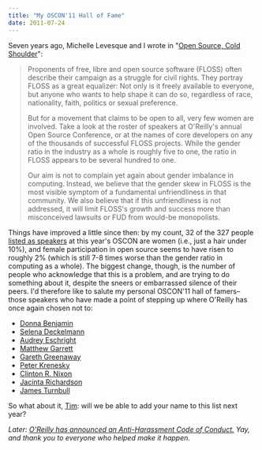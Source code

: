 ```yaml
---
title: "My OSCON'11 Hall of Fame"
date: 2011-07-24
---
```

Seven years ago, Michelle Levesque and I wrote in "<a href="http://drdobbs.com/architecture-and-design/184415216">Open Source, Cold Shoulder</a>":
<blockquote>Proponents of free, libre and open source software (FLOSS) often describe their campaign as a struggle for civil rights. They portray FLOSS as a great equalizer: Not only is it freely available to everyone, but anyone who wants to help shape it can do so, regardless of race, nationality, faith, politics or sexual preference.

But for a movement that claims to be open to all, very few women are involved. Take a look at the roster of speakers at O'Reilly's annual Open Source Conference, or at the names of core developers on any of the thousands of successful FLOSS projects. While the gender ratio in the industry as a whole is roughly five to one, the ratio in FLOSS appears to be several hundred to one.

Our aim is not to complain yet again about gender imbalance in computing. Instead, we believe that the gender skew in FLOSS is the most visible symptom of a fundamental unfriendliness in that community. We also believe that if this unfriendliness is not addressed, it will limit FLOSS's growth and success more than misconceived lawsuits or FUD from would-be monopolists.</blockquote>
Things have improved a little since then: by my count, 32 of the 327 people <a href="http://www.oscon.com/oscon2011">listed as speakers</a> at this year's OSCON are women (i.e., just a hair under 10%), and female participation in open source seems to have risen to roughly 2% (which is still 7-8 times worse than the gender ratio in computing as a whole). The biggest change, though, is the number of people who acknowledge that this is a problem, and are trying to do something about it, despite the sneers or embarrassed silence of their peers.  I'd therefore like to salute my personal OSCON'11 hall of famers–those speakers who have made a point of stepping up where O'Reilly has once again chosen not to:
<ul>
  <li><a href="http://www.oscon.com/oscon2011/public/schedule/speaker/109632">Donna Benjamin</a></li>
  <li><a href="http://www.oscon.com/oscon2011/public/schedule/speaker/6486">Selena Deckelmann</a></li>
  <li><a href="http://www.oscon.com/oscon2011/public/schedule/speaker/4821">Audrey Eschright</a></li>
  <li><a href="http://www.oscon.com/oscon2011/public/schedule/speaker/6852">Matthew Garrett</a></li>
  <li><a href="http://www.oscon.com/oscon2011/public/schedule/speaker/64186">Gareth Greenaway</a></li>
  <li><a href="http://www.oscon.com/oscon2011/public/schedule/speaker/30118">Peter Krenesky</a></li>
  <li><a href="http://www.oscon.com/oscon2011/public/schedule/speaker/3223">Clinton R. Nixon</a></li>
  <li><a href="http://www.oscon.com/oscon2011/public/schedule/speaker/6640">Jacinta Richardson</a></li>
  <li><a href="http://www.oscon.com/oscon2011/public/schedule/speaker/5060">James Turnbull</a></li>
</ul>
So what about it, <a href="http://oreilly.com/oreilly/tim_bio.html">Tim</a>: will we be able to add your name to this list next year?

<em>Later: <a href="http://adainitiative.org/2011/07/oreilly-announces-anti-harassment-code-of-conduct/">O'Reilly has announced an Anti-Harassment Code of Conduct.</a> Yay, and thank you to everyone who helped make it happen.</em>
